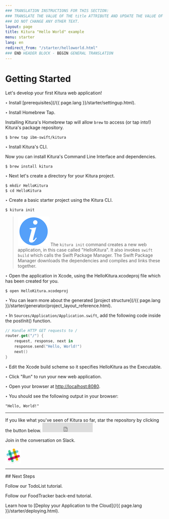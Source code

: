 ```yaml
---
### TRANSLATION INSTRUCTIONS FOR THIS SECTION:
### TRANSLATE THE VALUE OF THE title ATTRIBUTE AND UPDATE THE VALUE OF THE lang ATTRIBUTE.
### DO NOT CHANGE ANY OTHER TEXT.
layout: page
title: Kitura "Hello World" example
menu: starter
lang: en
redirect_from: "/starter/helloworld.html"
### END HEADER BLOCK - BEGIN GENERAL TRANSLATION
---
```


<div class="titleBlock">
	<h1>Getting Started</h1>
	<p>Let's develop your first Kitura web application!</p>
</div>

<span class="arrow">&#8227;</span> Install [prerequisites](/{{ page.lang }}/starter/settingup.html).

<span class="arrow">&#8227;</span> Install Homebrew Tap.

Installing Kitura's Homebrew tap will allow ```brew``` to access (or tap into!) Kitura's package repository.

```
$ brew tap ibm-swift/kitura
```

<span class="arrow">&#8227;</span> Install Kitura's CLI.

Now you can install Kitura's Command Line Interface and dependencies.

```
$ brew install kitura
```

<span class="arrow">&#8227;</span> Next let's create a directory for your Kitura project.

```
$ mkdir HelloKitura
$ cd HelloKitura
```

<span class="arrow">&#8227;</span> Create a basic starter project using the Kitura CLI.

```
$ kitura init
```

> ![info] The ```kitura init``` command creates a new web application, in this case called "HelloKitura".
It also invokes ```swift build``` which calls the Swift Package Manager. The Swift Package Manager downloads
the dependencies and compiles and links these together.

<span class="arrow">&#8227;</span> Open the application in Xcode, using the HelloKitura.xcodeproj file which has been created for you.

```
$ open HelloKitura.xcodeproj
```

<span class="arrow">&#8227;</span> You can learn more about the generated [project structure](/{{ page.lang }}/starter/generator/project_layout_reference.html).

<span class="arrow">&#8227;</span> In `Sources/Application/Application.swift`, add the following code inside the postInit() function.

```swift
// Handle HTTP GET requests to /
router.get("/") {
    request, response, next in
    response.send("Hello, World!")
    next()
}
```

<span class="arrow">&#8227;</span> Edit the Xcode build scheme so it specifies HelloKitura as the Executable.

<span class="arrow">&#8227;</span> Click "Run" to run your new web application.

<span class="arrow">&#8227;</span> Open your browser at [http://localhost:8080](http://localhost:8080).

<span class="arrow">&#8227;</span> You should see the following output in your browser:

```
"Hello, World!"
```

<hr>
If you like what you've seen of Kitura so far, star the repository by clicking the button below.

<iframe src="https://ghbtns.com/github-btn.html?user=IBM-Swift&repo=Kitura&type=star&count=true&size=large" frameborder="0" scrolling="0" width="160px" height="30px"></iframe>

Join in the conversation on Slack.

<a rel="nofollow" href="http://swift-at-ibm-slack.mybluemix.net">
<img src="../../assets/slack.png" alt="Slack" width="50"/>
</a>

<hr>
## Next Steps

<p> Follow our TodoList tutorial.</p>

<p> Follow our FoodTracker back-end tutorial.</p>

Learn how to [Deploy your Application to the Cloud](/{{ page.lang }}/starter/deploying.html).

[info]: ../../assets/info-blue.png
[tip]: ../../assets/lightbulb-yellow.png
[warning]: ../../assets/warning-red.png
